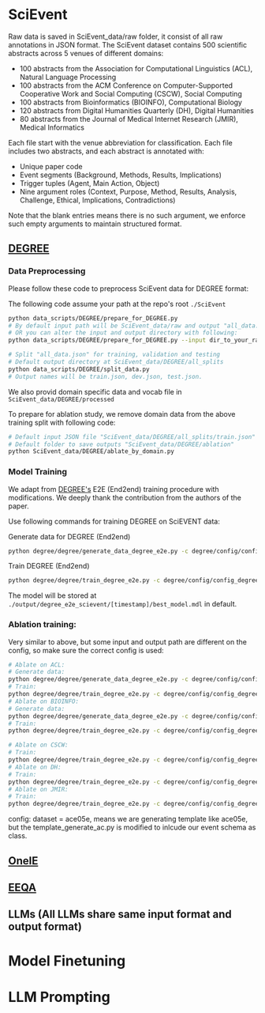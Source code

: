 # SciEvent
Raw data is saved in SciEvent_data/raw folder, it consist of all raw annotations in JSON format. 
The SciEvent dataset contains 500 scientific abstracts across 5 venues of different domains:
- 100 abstracts from the Association for Computational Linguistics (ACL), Natural Language Processing
- 100 abstracts from the ACM Conference on Computer-Supported Cooperative Work and Social Computing (CSCW), Social Computing
- 100 abstracts from Bioinformatics (BIOINFO), Computational Biology
- 120 abstracts from Digital Humanities Quarterly (DH), Digital Humanities
- 80 abstracts from the Journal of Medical Internet Research (JMIR), Medical Informatics

Each file start with the venue abbreviation for classification. Each file includes two abstracts,
and each abstract is annotated with:
- Unique paper code
- Event segments (Background, Methods, Results, Implications)
- Trigger tuples (Agent, Main Action, Object)
- Nine argument roles (Context, Purpose, Method, Results, Analysis, Challenge, Ethical, Implications, Contradictions)

Note that the blank entries means there is no such argument, we enforce such empty arguments to maintain structured format.

## [DEGREE](https://github.com/PlusLabNLP/DEGREE/tree/master)

### Data Preprocessing
Please follow these code to preprocess SciEvent data for DEGREE format:

The following code assume your path at the repo's root ```./SciEvent```
```bash
python data_scripts/DEGREE/prepare_for_DEGREE.py
# By default input path will be SciEvent_data/raw and output "all_data.json" will be save at SciEvent_data/DEGREE/processed
# OR you can alter the input and output directory with following: 
python data_scripts/DEGREE/prepare_for_DEGREE.py --input dir_to_your_raw_input_folder --output dir_to_your_output_folder

# Split "all_data.json" for training, validation and testing
# Default output directory at SciEvent_data/DEGREE/all_splits
python data_scripts/DEGREE/split_data.py
# Output names will be train.json, dev.json, test.json.
```
We also provid domain specific data and vocab file in ```SciEvent_data/DEGREE/processed```

To prepare for ablation study, we remove domain data from the above training split with following code:
```bash
# Default input JSON file "SciEvent_data/DEGREE/all_splits/train.json"
# Default folder to save outputs "SciEvent_data/DEGREE/ablation"
python SciEvent_data/DEGREE/ablate_by_domain.py
```
### Model Training
We adapt from [DEGREE's](https://github.com/PlusLabNLP/DEGREE/tree/master) E2E (End2end) training procedure with modifications. We deeply thank the contribution from the authors of the paper. 

Use following commands for training DEGREE on SciEVENT data:

Generate data for DEGREE (End2end)
```bash
python degree/degree/generate_data_degree_e2e.py -c degree/config/config_degree_e2e_scievent.json (todo the config need modification, SciEvent_data/DEGREE/config_exampl.json)
```

Train DEGREE (End2end)
```bash
python degree/degree/train_degree_e2e.py -c degree/config/config_degree_e2e_scievent.json
```

The model will be stored at ```./output/degree_e2e_scievent/[timestamp]/best_model.mdl``` in default.

### Ablation training:

Very similar to above, but some input and output path are different on the config, so make sure the correct config is used:
```bash
# Ablate on ACL:
# Generate data:
python degree/degree/generate_data_degree_e2e.py -c degree/config/config_degree_e2e_no_acl.json (todo the config need modification, SciEvent_data/DEGREE/config_degree_e2e_no_acl.json)
# Train:
python degree/degree/train_degree_e2e.py -c degree/config/config_degree_e2e_no_acl.json
# Ablate on BIOINFO:
# Generate data:
python degree/degree/generate_data_degree_e2e.py -c degree/config/config_degree_e2e_no_bioinfo.json
# Train:
python degree/degree/train_degree_e2e.py -c degree/config/config_degree_e2e_no_bioinfo.json

# Ablate on CSCW:
# Train:
python degree/degree/train_degree_e2e.py -c degree/config/config_degree_e2e_no_cscw.json
# Ablate on DH:
# Train:
python degree/degree/train_degree_e2e.py -c degree/config/config_degree_e2e_no_dh.json
# Ablate on JMIR:
# Train:
python degree/degree/train_degree_e2e.py -c degree/config/config_degree_e2e_no_jmir.json
```


config: dataset = ace05e, means we are generating template like ace05e, but the template_generate_ac.py is modified to inlcude our event schema as class.


## [OneIE](https://blender.cs.illinois.edu/software/oneie/)


## [EEQA](https://github.com/xinyadu/eeqa/tree/master)




## LLMs (All LLMs share same input format and output format)





# Model Finetuning

# LLM Prompting

